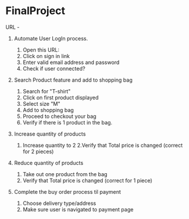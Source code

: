 # FinalProject
URL - 
1. Automate User LogIn process. 
	1. Open this URL:
	2. Click on sign in link
	3. Enter valid email address and password
	4. Check if user connected? 

2. Search Product feature and add to shopping bag
	1. Search for "T-shirt"
	2. Click on first product displayed 
	3. Select size "M"
	4. Add to shopping bag
	5. Proceed to checkout your bag
	6. Verify if there is 1 product in the bag.

3. Increase quantity of products
	1. Increase quantity to 2 
	2.Verify that Total price is changed (correct for 2 pieces)

4. Reduce quantity of products
	1. Take out one product from the bag 
	2. Verify that Total price is changed (correct for 1 piece)

5. Complete the buy order process til payment 
	1. Choose delivery type/address
	2. Make sure user is navigated to payment page
